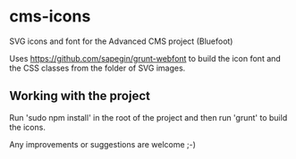 # cms-icons
SVG icons and font for the Advanced CMS project (Bluefoot)

Uses https://github.com/sapegin/grunt-webfont to build the icon font and the CSS classes from the folder of SVG images.

## Working with the project

Run 'sudo npm install' in the root of the project and then run 'grunt' to build the icons.

Any improvements or suggestions are welcome ;-)
